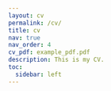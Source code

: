 ```yaml
---
layout: cv
permalink: /cv/
title: cv
nav: true
nav_order: 4
cv_pdf: example_pdf.pdf
description: This is my CV.
toc:
  sidebar: left
---
```

